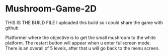 # Mushroom-Game-2D
THIS IS THE BUILD FILE
I uploaded this build so i could share the game with github

Platformer where the objective is to get the small mushroom to the white platform.
The restart button will appear when u enter fullscreen mode.
There is an overall of 5 levels, after that u will go back to the menu screen.
